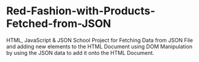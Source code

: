 # Red-Fashion-with-Products-Fetched-from-JSON
HTML, JavaScript & JSON School Project for Fetching Data from JSON File and adding new elements to the HTML Document using DOM Manipulation by using 
the JSON data to add it onto the HTML Document.
